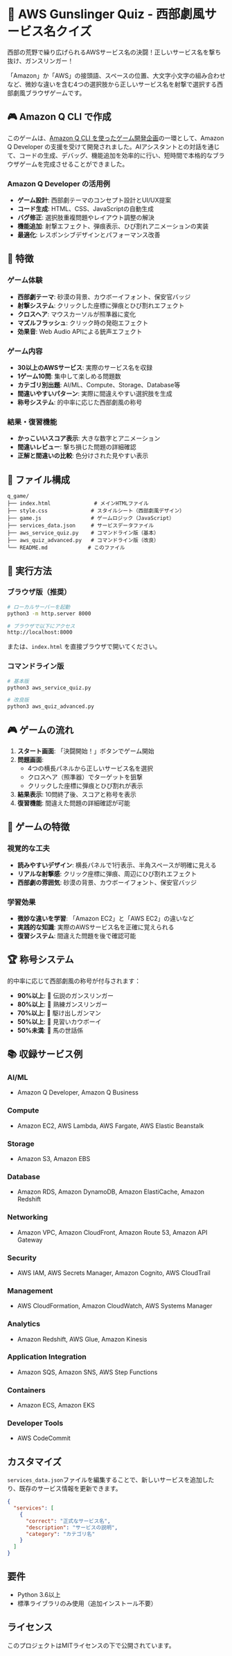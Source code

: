 # 🤠 AWS Gunslinger Quiz - 西部劇風サービス名クイズ

西部の荒野で繰り広げられるAWSサービス名の決闘！正しいサービス名を撃ち抜け、ガンスリンガー！

「Amazon」か「AWS」の接頭語、スペースの位置、大文字小文字の組み合わせなど、微妙な違いを含む4つの選択肢から正しいサービス名を射撃で選択する西部劇風ブラウザゲームです。

## 🎮 Amazon Q CLI で作成

このゲームは、[Amazon Q CLI を使ったゲーム開発企画](https://aws.amazon.com/jp/blogs/news/build-games-with-amazon-q-cli-and-score-a-t-shirt/)の一環として、Amazon Q Developer の支援を受けて開発されました。AIアシスタントとの対話を通じて、コードの生成、デバッグ、機能追加を効率的に行い、短時間で本格的なブラウザゲームを完成させることができました。

### Amazon Q Developer の活用例
- **ゲーム設計**: 西部劇テーマのコンセプト設計とUI/UX提案
- **コード生成**: HTML、CSS、JavaScriptの自動生成
- **バグ修正**: 選択肢重複問題やレイアウト調整の解決
- **機能追加**: 射撃エフェクト、弾痕表示、ひび割れアニメーションの実装
- **最適化**: レスポンシブデザインとパフォーマンス改善

## 🎯 特徴

### ゲーム体験
- **西部劇テーマ**: 砂漠の背景、カウボーイフォント、保安官バッジ
- **射撃システム**: クリックした座標に弾痕とひび割れエフェクト
- **クロスヘア**: マウスカーソルが照準器に変化
- **マズルフラッシュ**: クリック時の発砲エフェクト
- **効果音**: Web Audio APIによる銃声エフェクト

### ゲーム内容
- **30以上のAWSサービス**: 実際のサービス名を収録
- **1ゲーム10問**: 集中して楽しめる問題数
- **カテゴリ別出題**: AI/ML、Compute、Storage、Database等
- **間違いやすいパターン**: 実際に間違えやすい選択肢を生成
- **称号システム**: 的中率に応じた西部劇風の称号

### 結果・復習機能
- **かっこいいスコア表示**: 大きな数字とアニメーション
- **間違いレビュー**: 撃ち損じた問題の詳細確認
- **正解と間違いの比較**: 色分けされた見やすい表示

## 📁 ファイル構成

```
q_game/
├── index.html              # メインHTMLファイル
├── style.css              # スタイルシート（西部劇風デザイン）
├── game.js                # ゲームロジック（JavaScript）
├── services_data.json     # サービスデータファイル
├── aws_service_quiz.py    # コマンドライン版（基本）
├── aws_quiz_advanced.py   # コマンドライン版（改良）
└── README.md             # このファイル
```

## 🚀 実行方法

### ブラウザ版（推奨）
```bash
# ローカルサーバーを起動
python3 -m http.server 8000

# ブラウザで以下にアクセス
http://localhost:8000
```

または、`index.html` を直接ブラウザで開いてください。

### コマンドライン版
```bash
# 基本版
python3 aws_service_quiz.py

# 改良版
python3 aws_quiz_advanced.py
```

## 🎮 ゲームの流れ

1. **スタート画面**: 「決闘開始！」ボタンでゲーム開始
2. **問題画面**: 
   - 4つの横長パネルから正しいサービス名を選択
   - クロスヘア（照準器）でターゲットを狙撃
   - クリックした座標に弾痕とひび割れが表示
3. **結果表示**: 10問終了後、スコアと称号を表示
4. **復習機能**: 間違えた問題の詳細確認が可能

## 🎯 ゲームの特徴

### 視覚的な工夫
- **読みやすいデザイン**: 横長パネルで1行表示、半角スペースが明確に見える
- **リアルな射撃感**: クリック座標に弾痕、周辺にひび割れエフェクト
- **西部劇の雰囲気**: 砂漠の背景、カウボーイフォント、保安官バッジ

### 学習効果
- **微妙な違いを学習**: 「Amazon EC2」と「AWS EC2」の違いなど
- **実践的な知識**: 実際のAWSサービス名を正確に覚えられる
- **復習システム**: 間違えた問題を後で確認可能

## 🏆 称号システム

的中率に応じて西部劇風の称号が付与されます：

- **90%以上**: 🤠 伝説のガンスリンガー
- **80%以上**: 🎯 熟練ガンスリンガー  
- **70%以上**: 🔫 駆け出しガンマン
- **50%以上**: 🤔 見習いカウボーイ
- **50%未満**: 🐎 馬の世話係

## 📚 収録サービス例

### AI/ML
- Amazon Q Developer, Amazon Q Business

### Compute  
- Amazon EC2, AWS Lambda, AWS Fargate, AWS Elastic Beanstalk

### Storage
- Amazon S3, Amazon EBS

### Database
- Amazon RDS, Amazon DynamoDB, Amazon ElastiCache, Amazon Redshift

### Networking
- Amazon VPC, Amazon CloudFront, Amazon Route 53, Amazon API Gateway

### Security
- AWS IAM, AWS Secrets Manager, Amazon Cognito, AWS CloudTrail

### Management
- AWS CloudFormation, Amazon CloudWatch, AWS Systems Manager

### Analytics
- Amazon Redshift, AWS Glue, Amazon Kinesis

### Application Integration
- Amazon SQS, Amazon SNS, AWS Step Functions

### Containers
- Amazon ECS, Amazon EKS

### Developer Tools
- AWS CodeCommit

## カスタマイズ

`services_data.json`ファイルを編集することで、新しいサービスを追加したり、既存のサービス情報を更新できます。

```json
{
  "services": [
    {
      "correct": "正式なサービス名",
      "description": "サービスの説明",
      "category": "カテゴリ名"
    }
  ]
}
```

## 要件

- Python 3.6以上
- 標準ライブラリのみ使用（追加インストール不要）

## ライセンス

このプロジェクトはMITライセンスの下で公開されています。
